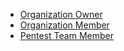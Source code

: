 - [Organization Owner](/platform-deep-dive/collaboration/user-roles/#organization-owner)
- [Organization Member](/platform-deep-dive/collaboration/user-roles/#organization-member)
- [Pentest Team Member](/platform-deep-dive/collaboration/user-roles/#pentest-team-member)